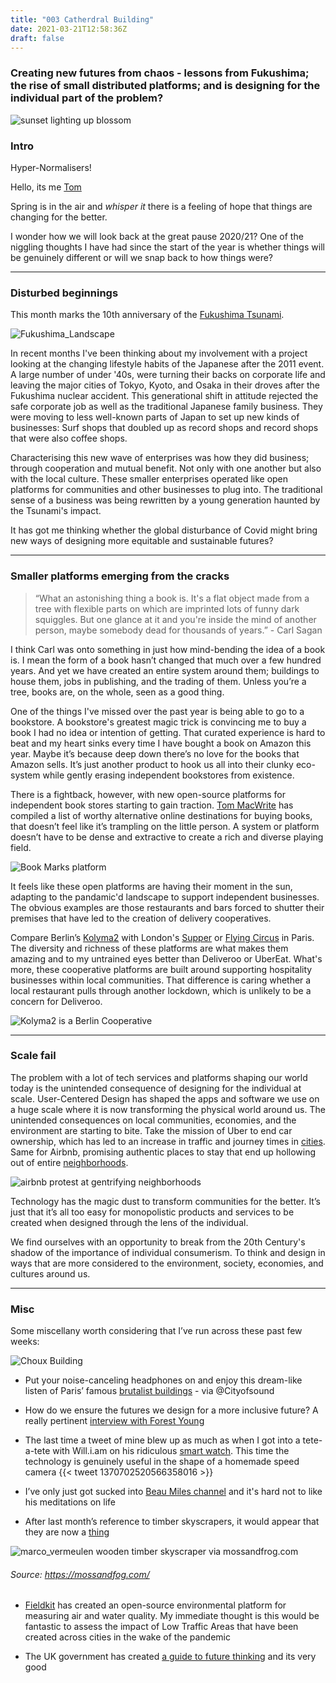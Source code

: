 ```yaml
---
title: "003 Catherdral Building"
date: 2021-03-21T12:58:36Z
draft: false
---
```


### Creating new futures from chaos - lessons from Fukushima; the rise of small distributed platforms; and is designing for the individual part of the problem?

![sunset lighting up blossom](/img/sunset_march21.jpg)

### Intro

Hyper-Normalisers!

Hello, its me [Tom](/about/what-i-do/)

Spring is in the air and *whisper it* there is a feeling of hope that things are changing for the better. 

I wonder how we will look back at the great pause 2020/21? One of the niggling thoughts I have had since the start of the year is whether things will be genuinely different or will we snap back to how things were? 

- - - - - 

### Disturbed beginnings

This month marks the 10th anniversary of the [Fukushima Tsunami](https://www.nytimes.com/2021/03/10/world/asia/fukushima-japan-nuclear-anniversary.html?searchResultPosition=1). 

![Fukushima_Landscape](/img/Fukushima_Landscape2.png)

In recent months I've been thinking about my involvement with a project looking at the changing lifestyle habits of the Japanese after the 2011 event. A large number of under '40s, were turning their backs on corporate life and leaving the major cities of Tokyo, Kyoto, and Osaka in their droves after the Fukushima nuclear accident. This generational shift in attitude rejected the safe corporate job as well as the traditional Japanese family business. They were moving to less well-known parts of Japan to set up new kinds of businesses: Surf shops that doubled up as record shops and record shops that were also coffee shops. 

Characterising this new wave of enterprises was how they did business; through cooperation and mutual benefit. Not only with one another but also with the local culture. These smaller enterprises operated like open platforms for communities and other businesses to plug into. The traditional sense of a business was being rewritten by a young generation haunted by the Tsunami's impact. 

It has got me thinking whether the global disturbance of Covid might bring new ways of designing more equitable and sustainable futures? 
 
- - - - - 
### Smaller platforms emerging from the cracks 

>“What an astonishing thing a book is. It's a flat object made from a tree with flexible parts on which are imprinted lots of funny dark squiggles. But one glance at it and you're inside the mind of another person, maybe somebody dead for thousands of years.” - Carl Sagan

I think Carl was onto something in just how mind-bending the idea of a book is. I mean the form of a book hasn’t changed that much over a few hundred years. And yet we have created an entire system around them; buildings to house them, jobs in publishing, and the trading of them. Unless you’re a tree, books are, on the whole, seen as a good thing. 

One of the things I've missed over the past year is being able to go to a bookstore. A bookstore's greatest magic trick is convincing me to buy a book I had no idea or intention of getting. That curated experience is hard to beat and my heart sinks every time I have bought a book on Amazon this year. Maybe it’s because deep down there’s no love for the books that Amazon sells. It’s just another product to hook us all into their clunky eco-system while gently erasing independent bookstores from existence.

There is a fightback, however, with new open-source platforms for independent book stores starting to gain traction. [Tom MacWrite](https://macwright.com/2020/12/24/the-new-reading-stack.html) has compiled a list of worthy alternative online destinations for buying books, that doesn’t feel like it’s trampling on the little person. A system or platform doesn’t have to be dense and extractive to create a rich and diverse playing field. 

![Book Marks platform](/img/bookmarks.png)

It feels like these open platforms are having their moment in the sun, adapting to the pandamic'd landscape to support independent businesses. The obvious examples are those restaurants and bars forced to shutter their premises that have led to the creation of delivery cooperatives.  

Compare Berlin’s [Kolyma2](https://www.kolyma2.de/en/) with London's [Supper](https://supper.london/home) or [Flying Circus](https://flyingcircusparis.com) in Paris. The diversity and richness of these platforms are what makes them amazing and to my untrained eyes better than Deliveroo or UberEat. What's more, these cooperative platforms are built around supporting hospitality businesses within local communities. That difference is caring whether a local restaurant pulls through another lockdown, which is unlikely to be a concern for Deliveroo.
 
![Kolyma2 is a Berlin Cooperative](/img/Kolyma2.png)

- - - - - 
### Scale fail 

The problem with a lot of tech services and platforms shaping our world today is the unintended consequence of designing for the individual at scale. User-Centered Design has shaped the apps and software we use on a huge scale where it is now transforming the physical world around us. The unintended consequences on local communities, economies, and the environment are starting to bite. Take the mission of Uber to end car ownership, which has led to an increase in traffic and journey times in [cities](https://www.theverge.com/2019/11/5/20947737/uber-lyft-cities-congestion-pollution-income-inequality-nyu). Same for Airbnb, promising authentic places to stay that end up hollowing out of entire [neighborhoods](https://www.bbc.co.uk/news/business-45083954). 

![airbnb protest at gentrifying neighborhoods](/img/airbnb_destroys2.jpg)

Technology has the magic dust to transform communities for the better. It’s just that it’s all too easy for monopolistic products and services to be created when designed through the lens of the individual. 

We find ourselves with an opportunity to break from the 20th Century's shadow of the importance of individual consumerism. To think and design in ways that are more considered to the environment, society, economies, and cultures around us. 

- - - - 
### Misc

Some miscellany worth considering that I’ve run across these past few weeks:

![Choux Building](https://darkroom.ribaj.com/800/30d9af9ccce7df6b42040816f3630f4e:4072e34a772df8c224c9bb3f0386047d/les-choux-de-cre-teil-apartment-blocks-designed-by-ge-rard-grandval-1966-74)

* Put your noise-canceling headphones on and enjoy this dream-like listen of Paris’ famous [brutalist buildings](https://www.ribaj.com/culture/brutalism-sound-concrete-paris-ian-chambers-robin-wilson) - via @Cityofsound 

* How do we ensure the futures we design for a more inclusive future? A really pertinent [interview with Forest Young](https://eyeondesign.aiga.org/creative-director-and-teacher-forest-young-on-designing-a-more-inclusive-future/) 

* The last time a tweet of mine blew up as much as when I got into a tete-a-tete with Will.i.am on his ridiculous [smart watch](https://www.theverge.com/2014/11/5/7162861/will-i-am-puls-smartwatch-is-terrible). This time the technology is genuinely useful in the shape of a homemade speed camera {{< tweet 1370702520566358016 >}}

* I’ve only just got sucked into [Beau Miles channel](https://www.youtube.com/watch?v=rxCghemtjjM) and it's hard not to like his meditations on life 

* After last month’s reference to timber skyscrapers, it would appear that they are now a [thing](https://mossandfog.com/the-dutch-mountains-a-cross-laminated-timber-skyscraper-for-the-netherlands/)

![marco_vermeulen wooden timber skyscraper via mossandfrog.com](/img/marco_vermeulen.jpeg)
###### *Source: https://mossandfog.com/*

* [Fieldkit](https://www.fieldkit.org/) has created an open-source environmental platform for measuring air and water quality. My immediate thought is this would be fantastic to assess the impact of Low Traffic Areas that have been created across cities in the wake of the pandemic

* The UK government has created [a guide to future thinking](https://assets.publishing.service.gov.uk/government/uploads/system/uploads/attachment_data/file/964195/A_brief_guide_to_futures_thinking_and_foresight.pdf) and its very good 
